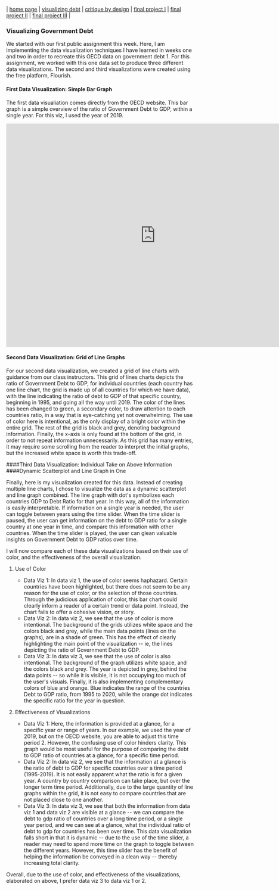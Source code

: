 | [home page](https://cmustudent.github.io/tswd-portfolio-templates/) | [visualizing debt](visualizing-government-debt) | [critique by design](critique-by-design) | [final project I](final-project-part-one) | [final project II](final-project-part-two) | [final project III](final-project-part-three) |

### Visualizing Government Debt
We started with our first public assignment this week. Here, I am implementing the data visualization techniques I have learned in weeks one and two in order to recreate this OECD data on government debt 1. For this assignment, we worked with this one data set to produce three different data visualizations. The second and third visualizations were created using the free platform, Flourish.

#### First Data Visualization: Simple Bar Graph
The first data visualiation comes directly from the OECD website. This bar graph is a simple overview of the ratio of Government Debt to GDP, within a single year. For this viz, I used the year of 2019. 

<iframe src="https://data.oecd.org/chart/6Y2P" width="800" height="600" style="border: 0" mozallowfullscreen="true" webkitallowfullscreen="true" allowfullscreen="true">OECD Chart: General government debt, Total, % of GDP, Annual, 2019</iframe>

#### Second Data Visualization: Grid of Line Graphs

For our second data visualization, we created a grid of line charts with guidance from our class instructors. This grid of lines charts depicts the ratio of Government Debt to GDP, for individual countries (each country has one line chart, the grid is made up of all countries for which we have data), with the line indicating the ratio of debt to GDP of that specific country, beginning in 1995, and going all the way until 2019. The color of the lines has been changed to green, a secondary color, to draw attention to each countries ratio, in a way that is eye-catching yet not overwhelming. The use of color here is intentional, as the only display of a bright color within the entire grid. The rest of the grid is black and grey, denoting background information. Finally, the x-axis is only found at the bottom of the grid, in order to not repeat information unnecessarily. As this grid has many entries, it may require some scrolling from the reader to interpret the initial graphs, but the increased white space is worth this trade-off.

<script src="https://public.flourish.studio/resources/embed.js"></script>

####Third Data Visualization: Individual Take on Above Information
####Dynamic Scatterplot and Line Graph in One

Finally, here is my visualization created for this data. Instead of creating multiple line charts, I chose to visualize the data as a dynamic scatterplot and line graph combined. The line graph with dot's symbolizes each countries GDP to Debt Ratio for that year. In this way, all of the information is easily interpretable. If information on a single year is needed, the user can toggle between years using the time slider. When the time slider is paused, the user can get information on the debt to GDP ratio for a single country at one year in time, and compare this information with other countries. When the time slider is played, the user can glean valuable insights on Government Debt to GDP ratios over time.

<script src="https://public.flourish.studio/resources/embed.js"></script>

I will now compare each of these data visualizations based on their use of color, and the effectiveness of the overall visualization.

1. Use of Color
   - Data Viz 1: In data viz 1, the use of color seems haphazard. Certain countries have been highlighted, but there does not seem to be any reason for the use of color, or the selection of those countries. Through the judicious application of color, this bar chart could clearly inform a reader of a certain trend or data point. Instead, the chart fails to offer a cohesive vision, or story.
   - Data Viz 2: In data viz 2, we see that the use of color is more intentional. The background of the grids utilizes white space and the colors black and grey, while the main data points (lines on the graphs), are in a shade of green. This has the effect of clearly highlighting the main point of the visualization -- ie, the lines depicting the ratio of Government Debt to GDP.
   - Data Viz 3: In data viz 3, we see that the use of color is also intentional. The background of the graph utilizes white space, and the colors black and grey. The year is depicted in grey, behind the data points -- so while it is visible, it is not occupying too much of the user's visuals. Finally, it is also implementing complementary colors of blue and orange. Blue indicates the range of the countries Debt to GDP ratio, from 1995 to 2020, while the orange dot indicates the specific ratio for the year in question.

2. Effectiveness of Visualizations
   - Data Viz 1: Here, the information is provided at a glance, for a specific year or range of years. In our example, we used the year of 2019, but on the OECD website, you are able to adjust this time period 2. However, the confusing use of color hinders clarity. This graph would be most useful for the purpose of comparing the debt to GDP ratio of countries at a glance, for a specific time period.
   - Data Viz 2: In data viz 2, we see that the information at a glance is the ratio of debt to GDP for specific countries over a time period (1995-2019). It is not easily apparent what the ratio is for a given year. A country by country comparison can take place, but over the longer term time period. Additionally, due to the large quantity of line graphs within the grid, it is not easy to compare countries that are not placed close to one another.
   - Data Viz 3: In data viz 3, we see that both the information from data viz 1 and data viz 2 are visible at a glance -- we can compare the debt to gdp ratio of countries over a long time period, or a single year period, and we can see at a glance, what the individual ratio of debt to gdp for countries has been over time. This data visualization falls short in that it is dynamic -- due to the use of the time slider, a reader may need to spend more time on the graph to toggle between the different years. However, this time slider has the benefit of helping the information be conveyed in a clean way -- thereby increasing total clarity.

Overall, due to the use of color, and effectiveness of the visualizations, elaborated on above, I prefer data viz 3 to data viz 1 or 2.

